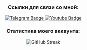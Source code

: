 <div id="header" align="center">
  <h3 id="name-chapter">
    Ссылки для связи со мной:
  </h3>
  <div id="badges">
    <a href="your-linkedin-URL">
      <img src="https://img.shields.io/badge/telegram-blue?style=for-the-badge&logo=telegram" alt="Telegram Badge"/>
    </a>
    <a href="your-youtube-URL">
      <img src="https://img.shields.io/badge/mail.ru-white?style=for-the-badge&logo=mail" alt="Youtube Badge"/>
    </a>
  </div>
  <div id="views-counter">
    <img src="https://komarev.com/ghpvc/?username=Overlay404&style=flat-square&color=green" alt=""/>
  </div>
  <h3 id="name-chapter">
    Статистика моего аккаунта:
  </h3>
  <div id="stats">
      <img src="https://streak-stats.demolab.com?  user=Overlay404&theme=transparent&hide_border=true&locale=ru&currStreakNum=00EB3A&background=000000&border=3103EB&stroke=04EB12&ring=00EB8C&fire=5FEB00&sideNums=02EB8A&currStreakLabel=00EB7A&sideLabels=00EB82" alt="GitHub Streak"/>
  </div>
</div>
